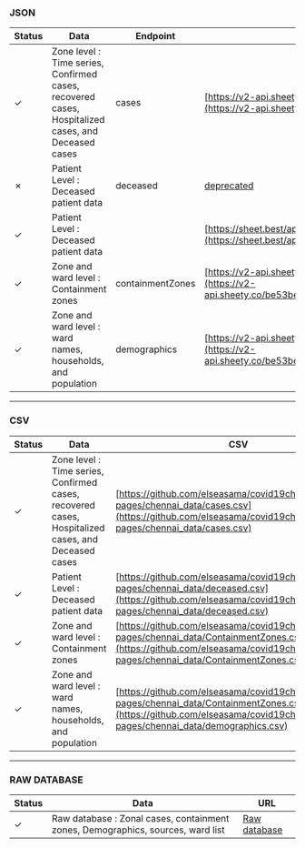 ### JSON

| Status        | Data | Endpoint                                                                     | URL                                                      |
| ------------- | ------------------------------------------------------------------------- | -------------------------------------------------------- |-------------------------------------------------------- |
| &#10003; | Zone level : Time series, Confirmed cases, recovered cases, Hospitalized cases, and Deceased cases |cases | [https://v2-api.sheety.co/be53bea9995480777df56e14adcfd93b/covid19Chennai](https://v2-api.sheety.co/be53bea9995480777df56e14adcfd93b/covid19Chennai/cases)              |
| &#10007; | Patient Level : Deceased patient data | deceased              | [deprecated ](https://v2-api.sheety.co/be53bea9995480777df56e14adcfd93b/covid19Chennai/deceased) 
| &#10003; | Patient Level : Deceased patient data |         | [https://sheet.best/api/sheets/5e33898f-a876-4186-9277-6103ef824266](https://sheet.best/api/sheets/5e33898f-a876-4186-9277-6103ef824266)
| &#10003; | Zone and ward level : Containment zones | containmentZones       | [https://v2-api.sheety.co/be53bea9995480777df56e14adcfd93b/covid19Chennai](https://v2-api.sheety.co/be53bea9995480777df56e14adcfd93b/covid19Chennai/containmentZones)  
| &#10003; | Zone and ward level : ward names, households, and population | demographics            | [https://v2-api.sheety.co/be53bea9995480777df56e14adcfd93b/covid19Chennai](https://v2-api.sheety.co/be53bea9995480777df56e14adcfd93b/covid19Chennai/demographics)  

----------------------------------------------

### CSV

| Status     | Data                                                                                               | CSV |
|------------|----------------------------------------------------------------------------------------------------|-----|
| &#10003; | Zone level : Time series, Confirmed cases, recovered cases, Hospitalized cases, and Deceased cases | [https://github.com/elseasama/covid19chennai/blob/gh-pages/chennai_data/cases.csv](https://github.com/elseasama/covid19chennai/blob/gh-pages/chennai_data/cases.csv)    |
| &#10003; | Patient Level : Deceased patient data                                                              | [https://github.com/elseasama/covid19chennai/blob/gh-pages/chennai_data/deceased.csv](https://github.com/elseasama/covid19chennai/blob/gh-pages/chennai_data/deceased.csv)    |
| &#10003; | Zone and ward level : Containment zones                                                            |   [https://github.com/elseasama/covid19chennai/blob/gh-pages/chennai_data/ContainmentZones.csv](https://github.com/elseasama/covid19chennai/blob/gh-pages/chennai_data/ContainmentZones.csv)  |
| &#10003; | Zone and ward level : ward names, households, and population                                       | [https://github.com/elseasama/covid19chennai/blob/gh-pages/chennai_data/ContainmentZones.csv](https://github.com/elseasama/covid19chennai/blob/gh-pages/chennai_data/demographics.csv)    |

----------------------------------------------

### RAW DATABASE

| Status        | Data                                                                      | URL                                                      |
| ------------- | ------------------------------------------------------------------------- | -------------------------------------------------------- |
| &#10003; | Raw database : Zonal cases, containment zones, Demographics, sources, ward list  | [Raw database](https://docs.google.com/spreadsheets/d/1-SUs7yJeJzYQMNbH6ERPReV0ua9bDHZtb_uHqbEPeI8/edit?usp=sharing)
